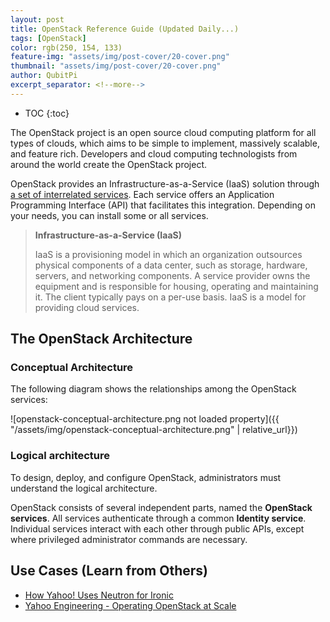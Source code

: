 ```yaml
---
layout: post
title: OpenStack Reference Guide (Updated Daily...)
tags: [OpenStack]
color: rgb(250, 154, 133)
feature-img: "assets/img/post-cover/20-cover.png"
thumbnail: "assets/img/post-cover/20-cover.png"
author: QubitPi
excerpt_separator: <!--more-->
---
```


<!--more-->

* TOC
{:toc}

The OpenStack project is an open source cloud computing platform for all types of clouds, which aims to be simple to
implement, massively scalable, and feature rich. Developers and cloud computing technologists from around the world
create the OpenStack project.

OpenStack provides an Infrastructure-as-a-Service (IaaS) solution through
[a set of interrelated services](https://www.openstack.org/software/project-navigator/openstack-components). Each
service offers an Application Programming Interface (API) that facilitates this integration. Depending on your needs, you can
install some or all services.

> **Infrastructure-as-a-Service (IaaS)**
> 
> IaaS is a provisioning model in which an organization outsources physical components of a data center, such as
> storage, hardware, servers, and networking components. A service provider owns the equipment and is responsible for
> housing, operating and maintaining it. The client typically pays on a per-use basis. IaaS is a model for providing
> cloud services.

## The OpenStack Architecture

### Conceptual Architecture

The following diagram shows the relationships among the OpenStack services:

![openstack-conceptual-architecture.png not loaded property]({{ "/assets/img/openstack-conceptual-architecture.png" | relative_url}})

### Logical architecture

To design, deploy, and configure OpenStack, administrators must understand the logical architecture.

OpenStack consists of several independent parts, named the **OpenStack services**. All services authenticate through a
common **Identity service**. Individual services interact with each other through public APIs, except where privileged
administrator commands are necessary.

## Use Cases (Learn from Others)

* [How Yahoo! Uses Neutron for Ironic](https://www.openstack.org/videos/summits/tokio-2015/how-yahoo-uses-neutron-for-ironic)
* [Yahoo Engineering - Operating OpenStack at Scale](https://yahooeng.tumblr.com/post/159795571841/operating-openstack-at-scale)
